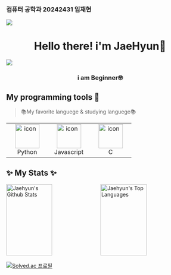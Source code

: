 ### 컴퓨터 공학과 20242431 임재현

<img src="https://capsule-render.vercel.app/api?type=venom&height=150&color=638BB2&text=JaeHyun's%20Github&section=header&fontSize=55&fontColor=000000&reversal=false" />

<h1 align="center">Hello there! i'm JaeHyun👋</h1>

<a href="https://www.instagram.com/jaehyeon._.05/">
<img src="https://img.shields.io/badge/Instagram-%23E4405F.svg?style=for-the-badge&logo=Instagram&logoColor=white">
</a>
<h3 align="center">i am Beginner🤓</h3>

## My programming tools 📌

> 📚My favorite languege & studying languege📚

<table>
  <tr>
    <td align="center" width="96">
      <a href="#macropower-tech">
        <img src="https://techstack-generator.vercel.app/python-icon.svg" alt="icon" width="65" height="65" />
      </a>
      <br>Python
    </td>
    <td align="center" width="96">
        <img src="https://techstack-generator.vercel.app/js-icon.svg" alt="icon" width="65" height="65" />
      <br>Javascript
    </td>
    <td align="center" width="96">
        <img src="https://i.namu.wiki/i/JQRdLiWNVflhkkSS93LUEubgLlznQCBxrtrVQrh2iYg6mOwIOPV6cQEshkuqIVE8KWzOhj8m92ZjMtRprsfOOw1VQw0YL_8TGsJHmTRg5k11FrtYCV4y3cjbozNhnZHvsjKeTaSzUkqK2F_i-fbd0g.svg" alt="icon" width="65" height="65" />
      <br>C
    </td>
 </tr>
</table>

## ✨ My Stats ✨

<a> 
    <a href="https://github.com/hamtory05"><img alt="Jaehyun's Github Stats" src="https://denvercoder1-github-readme-stats.vercel.app/api?username=hamtory05&show_icons=true&count_private=true&theme=react&border_color=7F3FBF&bg_color=0D1117&title_color=F85D7F&icon_color=F8D866" height="192px" width="49.5%"/></a>
  <a href="https://github.com/hamtory05"><img alt="Jaehyun's Top Languages" src="https://denvercoder1-github-readme-stats.vercel.app/api/top-langs/?username=hamtory05&langs_count=8&layout=compact&theme=react&border_color=7F3FBF&bg_color=0D1117&title_color=F85D7F&icon_color=F8D866" height="192px" width="49.5%"/></a>
  <br/>
</a>

[![Solved.ac 프로필](http://mazassumnida.wtf/api/v2/generate_badge?boj=limjh2005)](https://solved.ac/limjh2005)
